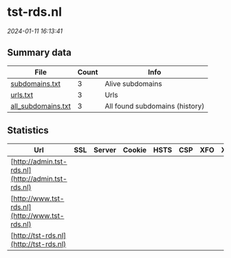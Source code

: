 # tst-rds.nl
*2024-01-11 16:13:41*
## Summary data
| File       | Count | Info |
|------------|-------|------|
|[subdomains.txt](/data/tst-rds.nl/subdomains.txt)|3|Alive subdomains|
|[urls.txt](/data/tst-rds.nl/urls.txt)|3|Urls|
|[all_subdomains.txt](/data/tst-rds.nl/all_subdomains.txt)|3|All found subdomains (history)|
## Statistics
| Url | SSL | Server | Cookie | HSTS | CSP | XFO | XXP | RP | Tech |Title |
|------------|-------|------|------|------|------|------|------|------|------|------|
|[http://admin.tst-rds.nl](http://admin.tst-rds.nl)| || | | | | | :white_check_mark: |||
|[http://www.tst-rds.nl](http://www.tst-rds.nl)| || | | | | | :white_check_mark: |||
|[http://tst-rds.nl](http://tst-rds.nl)| || | | | | | :white_check_mark: |||